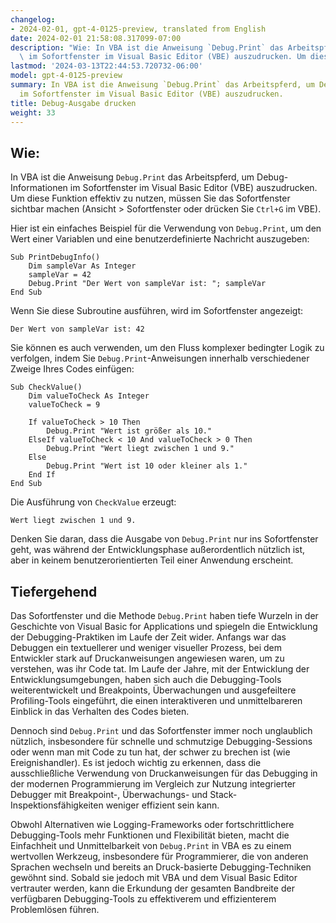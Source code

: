 ```yaml
---
changelog:
- 2024-02-01, gpt-4-0125-preview, translated from English
date: 2024-02-01 21:58:08.317099-07:00
description: "Wie: In VBA ist die Anweisung `Debug.Print` das Arbeitspferd, um Debug-Informationen\
  \ im Sofortfenster im Visual Basic Editor (VBE) auszudrucken. Um diese\u2026"
lastmod: '2024-03-13T22:44:53.720732-06:00'
model: gpt-4-0125-preview
summary: In VBA ist die Anweisung `Debug.Print` das Arbeitspferd, um Debug-Informationen
  im Sofortfenster im Visual Basic Editor (VBE) auszudrucken.
title: Debug-Ausgabe drucken
weight: 33
---
```


## Wie:
In VBA ist die Anweisung `Debug.Print` das Arbeitspferd, um Debug-Informationen im Sofortfenster im Visual Basic Editor (VBE) auszudrucken. Um diese Funktion effektiv zu nutzen, müssen Sie das Sofortfenster sichtbar machen (Ansicht > Sofortfenster oder drücken Sie `Ctrl+G` im VBE).

Hier ist ein einfaches Beispiel für die Verwendung von `Debug.Print`, um den Wert einer Variablen und eine benutzerdefinierte Nachricht auszugeben:

```basic
Sub PrintDebugInfo()
    Dim sampleVar As Integer
    sampleVar = 42
    Debug.Print "Der Wert von sampleVar ist: "; sampleVar
End Sub
```

Wenn Sie diese Subroutine ausführen, wird im Sofortfenster angezeigt:
```
Der Wert von sampleVar ist: 42
```

Sie können es auch verwenden, um den Fluss komplexer bedingter Logik zu verfolgen, indem Sie `Debug.Print`-Anweisungen innerhalb verschiedener Zweige Ihres Codes einfügen:

```basic
Sub CheckValue()
    Dim valueToCheck As Integer
    valueToCheck = 9
    
    If valueToCheck > 10 Then
        Debug.Print "Wert ist größer als 10."
    ElseIf valueToCheck < 10 And valueToCheck > 0 Then
        Debug.Print "Wert liegt zwischen 1 und 9."
    Else
        Debug.Print "Wert ist 10 oder kleiner als 1."
    End If
End Sub
```

Die Ausführung von `CheckValue` erzeugt:
```
Wert liegt zwischen 1 und 9.
```

Denken Sie daran, dass die Ausgabe von `Debug.Print` nur ins Sofortfenster geht, was während der Entwicklungsphase außerordentlich nützlich ist, aber in keinem benutzerorientierten Teil einer Anwendung erscheint.

## Tiefergehend
Das Sofortfenster und die Methode `Debug.Print` haben tiefe Wurzeln in der Geschichte von Visual Basic for Applications und spiegeln die Entwicklung der Debugging-Praktiken im Laufe der Zeit wider. Anfangs war das Debuggen ein textuellerer und weniger visueller Prozess, bei dem Entwickler stark auf Druckanweisungen angewiesen waren, um zu verstehen, was ihr Code tat. Im Laufe der Jahre, mit der Entwicklung der Entwicklungsumgebungen, haben sich auch die Debugging-Tools weiterentwickelt und Breakpoints, Überwachungen und ausgefeiltere Profiling-Tools eingeführt, die einen interaktiveren und unmittelbareren Einblick in das Verhalten des Codes bieten.

Dennoch sind `Debug.Print` und das Sofortfenster immer noch unglaublich nützlich, insbesondere für schnelle und schmutzige Debugging-Sessions oder wenn man mit Code zu tun hat, der schwer zu brechen ist (wie Ereignishandler). Es ist jedoch wichtig zu erkennen, dass die ausschließliche Verwendung von Druckanweisungen für das Debugging in der modernen Programmierung im Vergleich zur Nutzung integrierter Debugger mit Breakpoint-, Überwachungs- und Stack-Inspektionsfähigkeiten weniger effizient sein kann.

Obwohl Alternativen wie Logging-Frameworks oder fortschrittlichere Debugging-Tools mehr Funktionen und Flexibilität bieten, macht die Einfachheit und Unmittelbarkeit von `Debug.Print` in VBA es zu einem wertvollen Werkzeug, insbesondere für Programmierer, die von anderen Sprachen wechseln und bereits an Druck-basierte Debugging-Techniken gewöhnt sind. Sobald sie jedoch mit VBA und dem Visual Basic Editor vertrauter werden, kann die Erkundung der gesamten Bandbreite der verfügbaren Debugging-Tools zu effektiverem und effizienterem Problemlösen führen.
